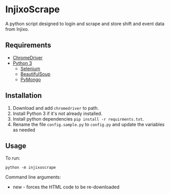 # InjixoScrape

A python script designed to login and scrape and store shift and event data from Injixo.

## Requirements

- [ChromeDriver](https://sites.google.com/a/chromium.org/chromedriver/downloads)
- [Python 3](https://www.python.org/downloads/)
  - [Selenium](https://www.seleniumhq.org/)
  - [BeautifulSoup](https://www.crummy.com/software/BeautifulSoup/)
  - [PyMongo](https://api.mongodb.com/python/current/)

## Installation

1. Download and add ```chromedriver``` to path.
2. Install Python 3 if it's not already installed.
3. Install python dependencies ```pip install -r requirments.txt```.
4. Rename the file ```config.sample.py``` to ```config.py``` and update the variables as needed

## Usage

To run:

```python -m injixoscrape```

Command line arguments:

- new - forces the HTML code to be re-downloaded
